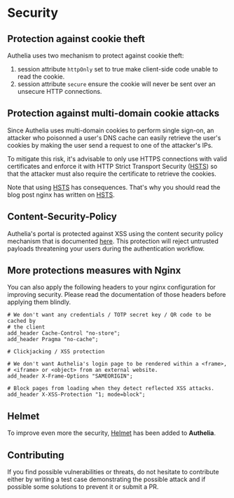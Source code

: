 # Security

## Protection against cookie theft

Authelia uses two mechanism to protect against cookie theft:
1. session attribute `httpOnly` set to true make client-side code unable to
read the cookie.
2. session attribute `secure` ensure the cookie will never be sent over an
unsecure HTTP connections.

## Protection against multi-domain cookie attacks

Since Authelia uses multi-domain cookies to perform single sign-on, an
attacker who poisonned a user's DNS cache can easily retrieve the user's
cookies by making the user send a request to one of the attacker's IPs.

To mitigate this risk, it's advisable to only use HTTPS connections with valid
certificates and enforce it with HTTP Strict Transport Security ([HSTS]) so
that the attacker must also require the certificate to retrieve the cookies.

Note that using [HSTS] has consequences. That's why you should read the blog
post nginx has written on [HSTS].

## Content-Security-Policy

Authelia's portal is protected against XSS using the content
security policy mechanism that is documented
[here](https://developer.mozilla.org/en-US/docs/Web/HTTP/CSP). This protection
will reject untrusted payloads threatening your users during the authentication
workflow.

## More protections measures with Nginx

You can also apply the following headers to your nginx configuration for
improving security. Please read the documentation of those headers before
applying them blindly.

```
# We don't want any credentials / TOTP secret key / QR code to be cached by
# the client
add_header Cache-Control "no-store";
add_header Pragma "no-cache";

# Clickjacking / XSS protection

# We don't want Authelia's login page to be rendered within a <frame>, 
# <iframe> or <object> from an external website.
add_header X-Frame-Options "SAMEORIGIN";

# Block pages from loading when they detect reflected XSS attacks.
add_header X-XSS-Protection "1; mode=block";
```

## Helmet

To improve even more the security, [Helmet] has been added to **Authelia**.

## Contributing

If you find possible vulnerabilities or threats, do not hesitate to contribute
either by writing a test case demonstrating the possible attack and if
possible some solutions to prevent it or submit a PR.

[HSTS]: https://www.nginx.com/blog/http-strict-transport-security-hsts-and-nginx/
[Helmet]: https://helmetjs.github.io/
